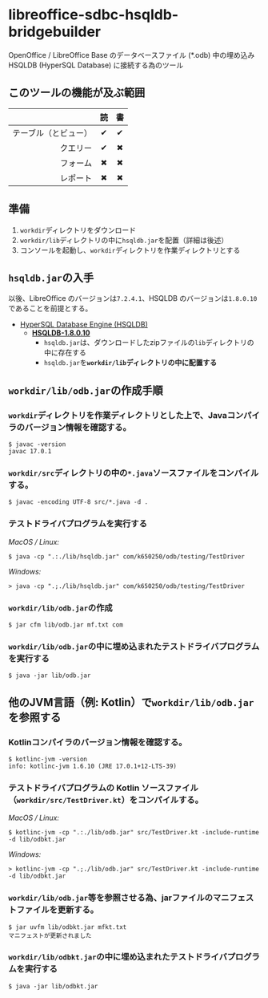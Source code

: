 # libreoffice-sdbc-hsqldb-bridgebuilder
OpenOffice / LibreOffice Base のデータベースファイル (*.odb) 中の埋め込み HSQLDB (HyperSQL Database) に接続する為のツール

## このツールの機能が及ぶ範囲
||読|書|
|---:|:---:|:---:|
|テーブル（とビュー）|&#10004;|&#10004;|
|クエリー|&#10004;|&#10006;|
|フォーム|&#10006;|&#10006;|
|レポート|&#10006;|&#10006;|

## 準備
1. `workdir`ディレクトリをダウンロード
2. `workdir/lib`ディレクトリの中に`hsqldb.jar`を配置（詳細は後述）
3. コンソールを起動し、`workdir`ディレクトリを作業ディレクトリとする

## `hsqldb.jar`の入手
以後、LibreOffice のバージョンは`7.2.4.1`、HSQLDB のバージョンは`1.8.0.10`であることを前提とする。

- [HyperSQL Database Engine (HSQLDB)](https://sourceforge.net/projects/hsqldb/files/)
  - **[HSQLDB-1.8.0.10](https://sourceforge.net/projects/hsqldb/files/hsqldb/hsqldb_1_8_0/)**
    - `hsqldb.jar`は、ダウンロードしたzipファイルの`lib`ディレクトリの中に存在する
    - `hsqldb.jar`を<b>`workdir/lib`ディレクトリの中に配置する</b>

## `workdir/lib/odb.jar`の作成手順

### `workdir`ディレクトリを作業ディレクトリとした上で、Javaコンパイラのバージョン情報を確認する。
```
$ javac -version
javac 17.0.1
```

### `workdir/src`ディレクトリの中の`*.java`ソースファイルをコンパイルする。
```
$ javac -encoding UTF-8 src/*.java -d .
```
### テストドライバプログラムを実行する

*MacOS / Linux:*
```
$ java -cp ".:./lib/hsqldb.jar" com/k650250/odb/testing/TestDriver
```

*Windows:*
```
> java -cp ".;./lib/hsqldb.jar" com/k650250/odb/testing/TestDriver
```

### `workdir/lib/odb.jar`の作成

```
$ jar cfm lib/odb.jar mf.txt com
```

### `workdir/lib/odb.jar`の中に埋め込まれたテストドライバプログラムを実行する

```
$ java -jar lib/odb.jar
```

## 他のJVM言語（例: Kotlin）で`workdir/lib/odb.jar`を参照する

### Kotlinコンパイラのバージョン情報を確認する。

```
$ kotlinc-jvm -version
info: kotlinc-jvm 1.6.10 (JRE 17.0.1+12-LTS-39)
```

### テストドライバプログラムの Kotlin ソースファイル（`workdir/src/TestDriver.kt`）をコンパイルする。

*MacOS / Linux:*
```
$ kotlinc-jvm -cp ".:./lib/odb.jar" src/TestDriver.kt -include-runtime -d lib/odbkt.jar
```

*Windows:*
```
> kotlinc-jvm -cp ".;./lib/odb.jar" src/TestDriver.kt -include-runtime -d lib/odbkt.jar
```

### `workdir/lib/odb.jar`等を参照させる為、jarファイルのマニフェストファイルを更新する。

```
$ jar uvfm lib/odbkt.jar mfkt.txt
マニフェストが更新されました
```

### `workdir/lib/odbkt.jar`の中に埋め込まれたテストドライバプログラムを実行する

```
$ java -jar lib/odbkt.jar
```


